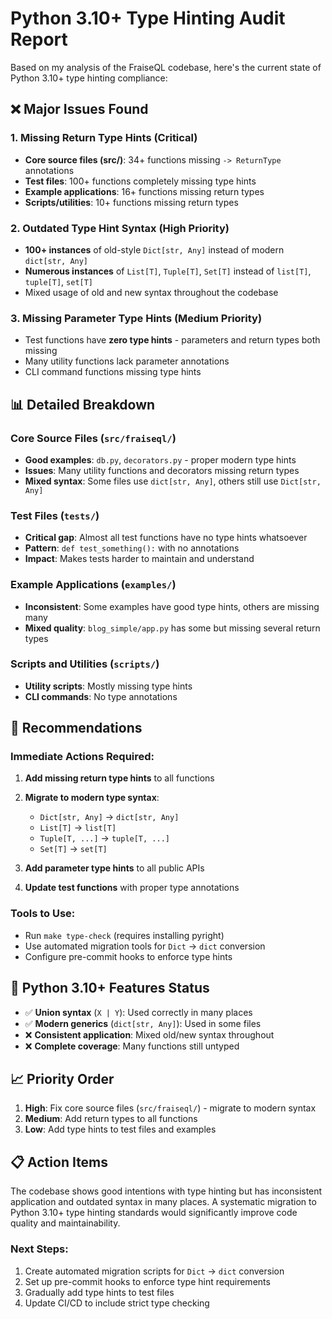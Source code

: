 # Python 3.10+ Type Hinting Audit Report

Based on my analysis of the FraiseQL codebase, here's the current state of Python 3.10+ type hinting compliance:

## ❌ Major Issues Found

### 1. Missing Return Type Hints (Critical)
- **Core source files (src/)**: 34+ functions missing `-> ReturnType` annotations
- **Test files**: 100+ functions completely missing type hints
- **Example applications**: 16+ functions missing return types
- **Scripts/utilities**: 10+ functions missing return types

### 2. Outdated Type Hint Syntax (High Priority)
- **100+ instances** of old-style `Dict[str, Any]` instead of modern `dict[str, Any]`
- **Numerous instances** of `List[T]`, `Tuple[T]`, `Set[T]` instead of `list[T]`, `tuple[T]`, `set[T]`
- Mixed usage of old and new syntax throughout the codebase

### 3. Missing Parameter Type Hints (Medium Priority)
- Test functions have **zero type hints** - parameters and return types both missing
- Many utility functions lack parameter annotations
- CLI command functions missing type hints

## 📊 Detailed Breakdown

### Core Source Files (`src/fraiseql/`)
- **Good examples**: `db.py`, `decorators.py` - proper modern type hints
- **Issues**: Many utility functions and decorators missing return types
- **Mixed syntax**: Some files use `dict[str, Any]`, others still use `Dict[str, Any]`

### Test Files (`tests/`)
- **Critical gap**: Almost all test functions have no type hints whatsoever
- **Pattern**: `def test_something():` with no annotations
- **Impact**: Makes tests harder to maintain and understand

### Example Applications (`examples/`)
- **Inconsistent**: Some examples have good type hints, others are missing many
- **Mixed quality**: `blog_simple/app.py` has some but missing several return types

### Scripts and Utilities (`scripts/`)
- **Utility scripts**: Mostly missing type hints
- **CLI commands**: No type annotations

## 🔧 Recommendations

### Immediate Actions Required:

1. **Add missing return type hints** to all functions
2. **Migrate to modern type syntax**:
   - `Dict[str, Any]` → `dict[str, Any]`
   - `List[T]` → `list[T]`
   - `Tuple[T, ...]` → `tuple[T, ...]`
   - `Set[T]` → `set[T]`

3. **Add parameter type hints** to all public APIs
4. **Update test functions** with proper type annotations

### Tools to Use:
- Run `make type-check` (requires installing pyright)
- Use automated migration tools for `Dict` → `dict` conversion
- Configure pre-commit hooks to enforce type hints

## 🎯 Python 3.10+ Features Status

- ✅ **Union syntax** (`X | Y`): Used correctly in many places
- ✅ **Modern generics** (`dict[str, Any]`): Used in some files
- ❌ **Consistent application**: Mixed old/new syntax throughout
- ❌ **Complete coverage**: Many functions still untyped

## 📈 Priority Order

1. **High**: Fix core source files (`src/fraiseql/`) - migrate to modern syntax
2. **Medium**: Add return types to all functions
3. **Low**: Add type hints to test files and examples

## 📋 Action Items

The codebase shows good intentions with type hinting but has inconsistent application and outdated syntax in many places. A systematic migration to Python 3.10+ type hinting standards would significantly improve code quality and maintainability.

### Next Steps:
1. Create automated migration scripts for `Dict` → `dict` conversion
2. Set up pre-commit hooks to enforce type hint requirements
3. Gradually add type hints to test files
4. Update CI/CD to include strict type checking

